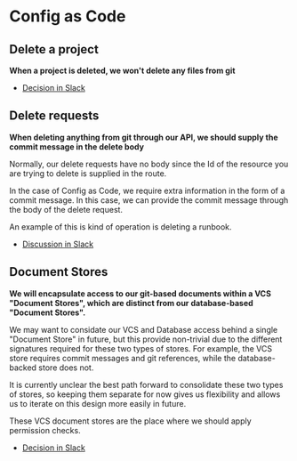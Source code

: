 # Config as Code

## Delete a project

**When a project is deleted, we won't delete any files from git**

- [Decision in Slack](https://octopusdeploy.slack.com/archives/C01A1E8K9J5/p1599463673108000?thread_ts=1599458934.107900&cid=C01A1E8K9J5)

## Delete requests

**When deleting anything from git through our API, we should supply the commit message in the delete body**

Normally, our delete requests have no body since the Id of the resource you are trying to delete is supplied in the route. 

In the case of Config as Code, we require extra information in the form of a commit message. In this case, we can provide the commit message through the body of the delete request.

An example of this is kind of operation is deleting a runbook.

- [Discussion in Slack](https://octopusdeploy.slack.com/archives/C01AJE4K3T2/p1600066810120000)

## Document Stores

**We will encapsulate access to our git-based documents within a VCS "Document Stores", which are distinct from our database-based "Document Stores".**

We may want to considate our VCS and Database access behind a single "Document Store" in future, but this provide non-trivial due to the different signatures required for these two types of stores. For example, the VCS store requires commit messages and git references, while the database-backed store does not.

It is currently unclear the best path forward to consolidate these two types of stores, so keeping them separate for now gives us flexibility and allows us to iterate on this design more easily in future.

These VCS document stores are the place where we should apply permission checks.

- [Decision in Slack](https://octopusdeploy.slack.com/archives/C01AJE4K3T2/p1600058089113200?thread_ts=1600051433.112900&cid=C01AJE4K3T2)
